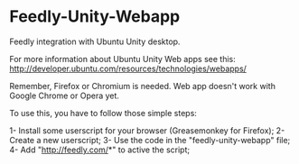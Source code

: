 Feedly-Unity-Webapp
===================

Feedly integration with Ubuntu Unity desktop.


For more information about Ubuntu Unity Web apps see this: http://developer.ubuntu.com/resources/technologies/webapps/

Remember, Firefox or Chromium is needed. Web app doesn't work with Google Chrome or Opera yet.

To use this, you have to follow those simple steps:

1- Install some userscript for your browser (Greasemonkey for Firefox);
2- Create a new userscript;
3- Use the code in the "feedly-unity-webapp" file;
4- Add "http://feedly.com/*" to active the script;